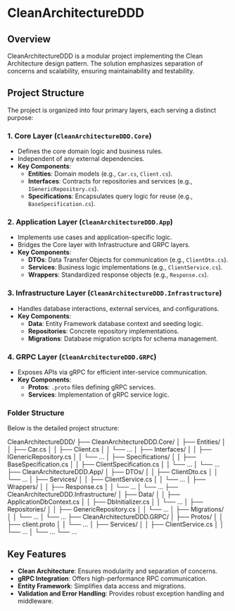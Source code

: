 # CleanArchitectureDDD

## Overview
CleanArchitectureDDD is a modular project implementing the Clean Architecture design pattern. The solution emphasizes separation of concerns and scalability, ensuring maintainability and testability.

## Project Structure
The project is organized into four primary layers, each serving a distinct purpose:

### 1. **Core Layer (`CleanArchitectureDDD.Core`)**
   - Defines the core domain logic and business rules.
   - Independent of any external dependencies.
   - **Key Components**:
     - **Entities**: Domain models (e.g., `Car.cs`, `Client.cs`).
     - **Interfaces**: Contracts for repositories and services (e.g., `IGenericRepository.cs`).
     - **Specifications**: Encapsulates query logic for reuse (e.g., `BaseSpecification.cs`).

### 2. **Application Layer (`CleanArchitectureDDD.App`)**
   - Implements use cases and application-specific logic.
   - Bridges the Core layer with Infrastructure and GRPC layers.
   - **Key Components**:
     - **DTOs**: Data Transfer Objects for communication (e.g., `ClientDto.cs`).
     - **Services**: Business logic implementations (e.g., `ClientService.cs`).
     - **Wrappers**: Standardized response objects (e.g., `Response.cs`).

### 3. **Infrastructure Layer (`CleanArchitectureDDD.Infrastructure`)**
   - Handles database interactions, external services, and configurations.
   - **Key Components**:
     - **Data**: Entity Framework database context and seeding logic.
     - **Repositories**: Concrete repository implementations.
     - **Migrations**: Database migration scripts for schema management.

### 4. **GRPC Layer (`CleanArchitectureDDD.GRPC`)**
   - Exposes APIs via gRPC for efficient inter-service communication.
   - **Key Components**:
     - **Protos**: `.proto` files defining gRPC services.
     - **Services**: Implementation of gRPC service logic.

### Folder Structure
Below is the detailed project structure:

CleanArchitectureDDD/
├── CleanArchitectureDDD.Core/
│   ├── Entities/
│   │   ├── Car.cs
│   │   ├── Client.cs
│   │   └── ...
│   ├── Interfaces/
│   │   ├── IGenericRepository.cs
│   │   └── ...
│   ├── Specifications/
│   │   ├── BaseSpecification.cs
│   │   ├── ClientSpecification.cs
│   │   └── ...
│   └── ...
├── CleanArchitectureDDD.App/
│   ├── DTOs/
│   │   ├── ClientDto.cs
│   │   └── ...
│   ├── Services/
│   │   ├── ClientService.cs
│   │   └── ...
│   ├── Wrappers/
│   │   ├── Response.cs
│   │   └── ...
│   └── ...
├── CleanArchitectureDDD.Infrastructure/
│   ├── Data/
│   │   ├── ApplicationDbContext.cs
│   │   ├── DbInitializer.cs
│   │   └── ...
│   ├── Repositories/
│   │   ├── GenericRepository.cs
│   │   └── ...
│   ├── Migrations/
│   │   └── ...
│   └── ...
├── CleanArchitectureDDD.GRPC/
│   ├── Protos/
│   │   ├── client.proto
│   │   └── ...
│   ├── Services/
│   │   ├── ClientService.cs
│   │   └── ...
│   └── ...
└── ...


## Key Features
- **Clean Architecture**: Ensures modularity and separation of concerns.
- **gRPC Integration**: Offers high-performance RPC communication.
- **Entity Framework**: Simplifies data access and migrations.
- **Validation and Error Handling**: Provides robust exception handling and middleware.



